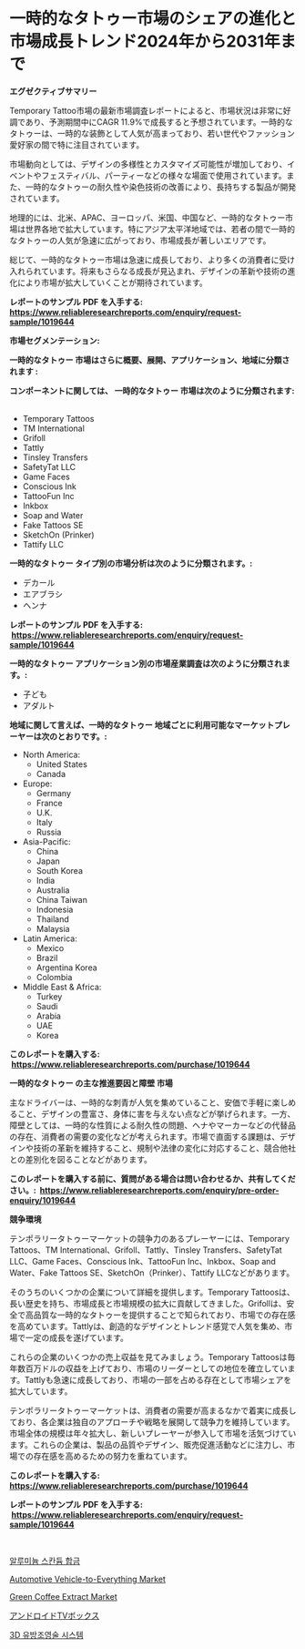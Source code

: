 <p><h1>一時的なタトゥー市場のシェアの進化と市場成長トレンド2024年から2031年まで</h1></p><p><strong>エグゼクティブサマリー</strong></p>
<p><p>Temporary Tattoo市場の最新市場調査レポートによると、市場状況は非常に好調であり、予測期間中にCAGR 11.9%で成長すると予想されています。一時的なタトゥーは、一時的な装飾として人気が高まっており、若い世代やファッション愛好家の間で特に注目されています。</p><p>市場動向としては、デザインの多様性とカスタマイズ可能性が増加しており、イベントやフェスティバル、パーティーなどの様々な場面で使用されています。また、一時的なタトゥーの耐久性や染色技術の改善により、長持ちする製品が開発されています。</p><p>地理的には、北米、APAC、ヨーロッパ、米国、中国など、一時的なタトゥー市場は世界各地で拡大しています。特にアジア太平洋地域では、若者の間で一時的なタトゥーの人気が急速に広がっており、市場成長が著しいエリアです。</p><p>総じて、一時的なタトゥー市場は急速に成長しており、より多くの消費者に受け入れられています。将来もさらなる成長が見込まれ、デザインの革新や技術の進化により市場が拡大していくことが期待されています。</p></p>
<p><strong>レポートのサンプル PDF を入手する: <a href="https://www.reliableresearchreports.com/enquiry/request-sample/1019644">https://www.reliableresearchreports.com/enquiry/request-sample/1019644</a></strong></p>
<p><strong>市場セグメンテーション:</strong></p>
<p><strong> 一時的なタトゥー 市場はさらに概要、展開、アプリケーション、地域に分類されます :</strong></p>
<p><strong>コンポーネントに関しては、 一時的なタトゥー 市場は次のように分類されます: &nbsp;</strong></p>
<p><ul><li>Temporary Tattoos</li><li>TM International</li><li>Grifoll</li><li>Tattly</li><li>Tinsley Transfers</li><li>SafetyTat LLC</li><li>Game Faces</li><li>Conscious Ink</li><li>TattooFun Inc</li><li>Inkbox</li><li>Soap and Water</li><li>Fake Tattoos SE</li><li>SketchOn (Prinker)</li><li>Tattify LLC</li></ul></p>
<p><strong> 一時的なタトゥー タイプ別の市場分析は次のように分類されます。:</strong></p>
<p><ul><li>デカール</li><li>エアブラシ</li><li>ヘンナ</li></ul></p>
<p><strong>レポートのサンプル PDF を入手する: &nbsp;<a href="https://www.reliableresearchreports.com/enquiry/request-sample/1019644">https://www.reliableresearchreports.com/enquiry/request-sample/1019644</a></strong></p>
<p><strong> 一時的なタトゥー アプリケーション別の市場産業調査は次のように分類されます。:</strong></p>
<p><ul><li>子ども</li><li>アダルト</li></ul></p>
<p><strong>地域に関して言えば、一時的なタトゥー 地域ごとに利用可能なマーケットプレーヤーは次のとおりです。:</strong></p>
<p><ul>
    <li>
        North America:
        <ul>
            <li>United States</li>
            <li>Canada</li>
        </ul>
    </li>
    <li>
        Europe:
        <ul>
            <li>Germany</li>
            <li>France</li>
            <li>U.K.</li>
            <li>Italy</li>
            <li>Russia</li>
        </ul>
    </li>
    <li>
        Asia-Pacific:
        <ul>
            <li>China</li>
            <li>Japan</li>
            <li>South Korea</li>
            <li>India</li>
            <li>Australia</li>
            <li>China Taiwan</li>
            <li>Indonesia</li>
            <li>Thailand</li>
            <li>Malaysia</li>
        </ul>
    </li>
    <li>
        Latin America:
        <ul>
            <li>Mexico</li>
            <li>Brazil</li>
            <li>Argentina Korea</li>
            <li>Colombia</li>
        </ul>
    </li>
    <li>
        Middle East & Africa:
        <ul>
            <li>Turkey</li>
            <li>Saudi</li>
            <li>Arabia</li>
            <li>UAE</li>
            <li>Korea</li>
        </ul>
    </li>
    </ul></p>
<p><strong>このレポートを購入する: &nbsp;<a href="https://www.reliableresearchreports.com/purchase/1019644">https://www.reliableresearchreports.com/purchase/1019644</a></strong></p>
<p><strong>一時的なタトゥー の主な推進要因と障壁 市場</strong></p>
<p><p>主なドライバーは、一時的な刺青が人気を集めていること、安価で手軽に楽しめること、デザインの豊富さ、身体に害を与えない点などが挙げられます。一方、障壁としては、一時的な性質による耐久性の問題、ヘナやマーカーなどの代替品の存在、消費者の需要の変化などが考えられます。市場で直面する課題は、デザインや技術の革新を維持すること、規制や法律の変化に対応すること、競合他社との差別化を図ることなどがあります。</p></p>
<p><strong>このレポートを購入する前に、質問がある場合は問い合わせるか、共有してください。:&nbsp; <a href="https://www.reliableresearchreports.com/enquiry/pre-order-enquiry/1019644">https://www.reliableresearchreports.com/enquiry/pre-order-enquiry/1019644</a></strong></p>
<p><strong>競争環境</strong></p>
<p><p>テンポラリータトゥーマーケットの競争力のあるプレーヤーには、Temporary Tattoos、TM International、Grifoll、Tattly、Tinsley Transfers、SafetyTat LLC、Game Faces、Conscious Ink、TattooFun Inc、Inkbox、Soap and Water、Fake Tattoos SE、SketchOn（Prinker）、Tattify LLCなどがあります。</p><p>そのうちのいくつかの企業について詳細を提供します。Temporary Tattoosは、長い歴史を持ち、市場成長と市場規模の拡大に貢献してきました。Grifollは、安全で高品質な一時的なタトゥーを提供することで知られており、市場での存在感を高めています。Tattlyは、創造的なデザインとトレンド感覚で人気を集め、市場で一定の成長を遂げています。</p><p>これらの企業のいくつかの売上収益を見てみましょう。Temporary Tattoosは毎年数百万ドルの収益を上げており、市場のリーダーとしての地位を確立しています。Tattlyも急速に成長しており、市場の一部を占める存在として市場シェアを拡大しています。</p><p>テンポラリータトゥーマーケットは、消費者の需要が高まるなかで着実に成長しており、各企業は独自のアプローチや戦略を展開して競争力を維持しています。市場全体の規模は年々拡大し、新しいプレーヤーが参入して市場を活気づけています。これらの企業は、製品の品質やデザイン、販売促進活動などに注力し、市場での存在感を高めるための努力を重ねています。</p></p>
<p><strong>このレポートを購入する: &nbsp; <a href="https://www.reliableresearchreports.com/purchase/1019644">https://www.reliableresearchreports.com/purchase/1019644</a></strong></p>
<p><strong>レポートのサンプル PDF を入手する: &nbsp;<a href="https://www.reliableresearchreports.com/enquiry/request-sample/1019644">https://www.reliableresearchreports.com/enquiry/request-sample/1019644</a></strong><strong></strong></p>
<p>&nbsp;</p>
<p><p><a href="https://github.com/vdhdwjyp90142/Market-Research-Report-List-1/blob/main/111504016173.md">알루미늄 스칸듐 합금</a></p><p><a href="https://issuu.com/reportprime-2/docs/automotive-vehicle-to-everything-market-size-2030.">Automotive Vehicle-to-Everything Market</a></p><p><a href="https://github.com/dringals/Market-Research-Report-List-3/blob/main/green-coffee-extract-market.md">Green Coffee Extract Market</a></p><p><a href="https://github.com/dandier2003/Market-Research-Report-List-1/blob/main/645532717559.md">アンドロイドTVボックス</a></p><p><a href="https://github.com/OwenHamiytll568745/Market-Research-Report-List-1/blob/main/263452316174.md">3D 유방조영술 시스템</a></p></p>